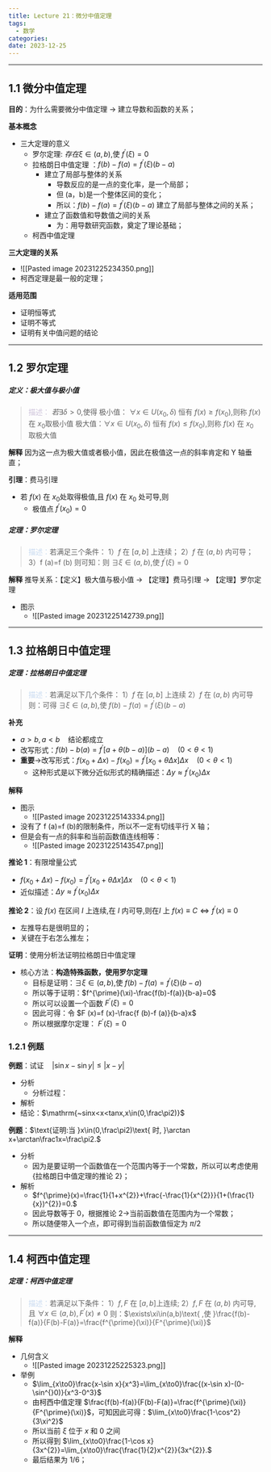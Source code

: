 ```yaml
---
title: Lecture 21：微分中值定理
tags:
  - 数学
categories: 
date: 2023-12-25
---
```

---
## 1.1 微分中值定理
**目的**：为什么需要微分中值定理 -> 建立导数和函数的关系；

**基本概念**
+ 三大定理的意义
	+ 罗尔定理: $存在\xi\in(a,b)\text{,使 }f^{\prime}(\xi)=0$
	+ 拉格朗日中值定理 ：$f(b)-f(a)=f^{\prime}(\xi)(b-a)$
		+ 建立了局部与整体的关系
			+ 导数反应的是一点的变化率，是一个局部；
			+ 但 (a，b)是一个整体区间的变化；
			+ 所以：$f(b)-f(a)=f^{\prime}(\xi)(b-a)$ 建立了局部与整体之间的关系；
		+ 建立了函数值和导数值之间的关系
			+ 为：用导数研究函数，奠定了理论基础；
	+ 柯西中值定理

**三大定理的关系**
+ ![[Pasted image 20231225234350.png]]
+ 柯西定理是最一般的定理；

**适用范围**
+ 证明恒等式
+ 证明不等式
+ 证明有关中值问题的结论

---

## 1.2 罗尔定理
##### **定义**：极大值与极小值
> <font color="#ccc1d9">描述：</font> $若  \exists\delta>0\text{,使得}$ 
>   极小值： $\forall x\in U(x_0,\delta)\text{ 恒有 }f(x)\geq f(x_0)\text{,则称 }f(x)\text{ 在 }x_0\text{取极小值}$
>   极大值：$\forall x\in U(x_0,\delta)\text{ 恒有 }f(x)\leq f(x_0)\text{,则称 }f(x)\text{ 在 }x_0\text{ 取极大值}$

**解释**
因为这一点为极大值或者极小值，因此在极值这一点的斜率肯定和 Y 轴垂直；

**引理**：费马引理
+ $\text{若 }f(x)\text{ 在 }x_0\text{处取得极值,且 }f(x)\text{ 在 }x_0\text{ 处可导,则}$
	+ 极值点 $f^{\prime}(x_0)=0$

##### **定理**：罗尔定理
> <font color="#8db3e2"><font color="#c6d9f0">描述：</font></font>若满足三个条件：
> 1）$f$ 在 $[a,b]$ 上连续；
> 2）$f$ 在 $(a,b)$ 内可导；
> 3）f (a)=f (b)
> 则可知：$\text{则 }\exists\xi\in(a,b)\text{,使 }f^{\prime}(\xi)=0$


**解释**
推导关系：【定义】极大值与极小值 -> 【定理】费马引理 -> 【定理】罗尔定理
+ 图示
	+ ![[Pasted image 20231225142739.png]]
---
## 1.3 拉格朗日中值定理
##### **定理**：拉格朗日中值定理
> <font color="#8db3e2"><font color="#c6d9f0">描述：</font></font>若满足以下几个条件：
>   1）$f$ 在 $[a,b]$ 上连续 
>   2）$f$ 在 ($a,b)$ 内可导
>   则：$\text{可得 }\exists\xi\in(a,b)\text{,使 }f(b)-f(a)=f^{\prime}(\xi)(b-a)$

**补充**
+ $a>b,a<b\quad\text{结论都成立}$
+ 改写形式：$f(b)-b(a)=f^{\prime}[a+\theta(b-a)](b-a)\quad(0<\theta<1)$
+ **重要**->改写形式：$f(x_0+\Delta x)-f(x_0)=f^{\prime}[x_0+\theta\Delta x]\Delta x\quad(0<\theta<1)$
	+ 这种形式是以下微分近似形式的精确描述：$\Delta y\approx f^{\prime}(x_0)\Delta x$

**解释**
+ 图示
	+ ![[Pasted image 20231225143334.png]]
+ 没有了 f (a)=f (b)的限制条件，所以不一定有切线平行 X 轴；
+ 但是会有一点的斜率和当前函数值连线相等：
	+ ![[Pasted image 20231225143547.png]]

**推论 1**：有限增量公式
+ $f(x_0+\Delta x)-f(x_0)=f^{\prime}[x_0+\theta\Delta x]\Delta x\quad(0<\theta<1)$
+ 近似描述：$\Delta y\approx f^{\prime}(x_0)\Delta x$

**推论 2**：$\text{设 }f(x)\text{ 在区间 }I\text{ 上连续,在 }I\text{ 内可导,则在}$$I\text{ 上 }f(x)\equiv C\Leftrightarrow f^{\prime}(x)\equiv0$
+ 左推导右是很明显的；
+ 关键在于右怎么推左；

**证明**：使用分析法证明拉格朗日中值定理
+ 核心方法：**构造特殊函数，使用罗尔定理**
	+ 目标是证明：$\exists\xi\in(a,b)\text{,使 }f(b)-f(a)=f^{\prime}(\xi)(b-a)$
	+ 所以等于证明：$f^{\prime}(\xi)-\frac{f(b)-f(a)}{b-a}=0$
	+ 所以可以设置一个函数 $F^{\prime}(\xi)=0$
	+ 因此可得：令 $F (x)=f (x)-\frac{f (b)-f (a)}{b-a}x$
	+ 所以根据摩尔定理： $F^{\prime}(\xi)=0$

### 1.2.1 例题
**例题**：$\text{试证}\quad|\sin x-\sin y|\leq|x-y|$
+ 分析
	+ 分析过程：
+ 解析
+ 结论：$\mathrm{~sinx<x<tanx,x\in(0,\frac\pi2)}$


**例题**：$\text{证明:当 }x\in(0,\frac\pi2)\text{ 时, }\arctan x+\arctan\frac1x=\frac\pi2.$
+ 分析
	+ 因为是要证明一个函数值在一个范围内等于一个常数，所以可以考虑使用{拉格朗日中值定理的推论 2}；
+ 解析
	+ $f^{\prime}(x)=\frac{1}{1+x^{2}}+\frac{-\frac{1}{x^{2}}}{1+(\frac{1}{x})^{2}}=0.$
	+ 因此导数等于 0，根据推论 2->当前函数值在范围内为一个常数；
	+ 所以随便带入一个点，即可得到当前函数值恒定为 $\pi/2$
---
## 1.4 柯西中值定理
##### **定理**：柯西中值定理
> <font color="#8db3e2"><font color="#c6d9f0">描述：</font></font>若满足以下条件： 
> 1）$f,F\text{ 在 }[a,b]\text{上连续};$
> 2）$f,F\text{ 在 }(a,b)\text{ 内可导,且 }\forall x\in(a,b),F^{\prime}(x)\neq0$
> 则：$\exists\xi\in(a,b)\text{ ,使 }\frac{f(b)-f(a)}{F(b)-F(a)}=\frac{f^{\prime}(\xi)}{F^{\prime}(\xi)}$

**解释**
+ 几何含义
	+ ![[Pasted image 20231225225323.png]]
+ 举例
	+ $\lim_{x\to0}\frac{x-\sin x}{x^3}=\lim_{x\to0}\frac{(x-\sin x)-(0-\sin^{}0)}{x^3-0^3}$
	+ 由柯西中值定理 $\frac{f(b)-f(a)}{F(b)-F(a)}=\frac{f^{\prime}(\xi)}{F^{\prime}(\xi)}$，可知因此可得：$\lim_{x\to0}\frac{1-\cos^2}{3\xi^2}$
	+ 所以当前 $\xi$ 位于 $x$ 和 $0$ 之间
	+ 所以得到 $\lim_{x\to0}\frac{1-\cos x}{3x^{2}}=\lim_{x\to0}\frac{\frac{1}{2}x^{2}}{3x^{2}}.$
	+ 最后结果为 1/6；